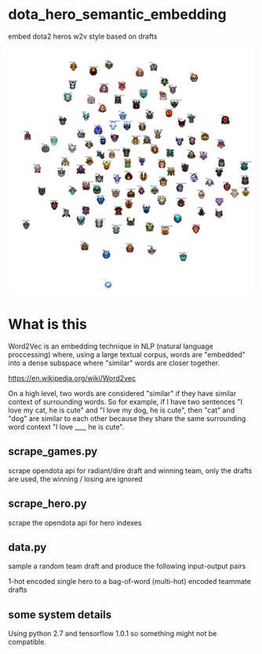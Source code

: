 # dota_hero_semantic_embedding
embed dota2 heros w2v style based on drafts

![alt text](https://raw.githubusercontent.com/evanthebouncy/dota_hero_semantic_embedding/master/embedded_pix/embed1.png)


# What is this

Word2Vec is an embedding technique in NLP (natural language proccessing) where, using a large textual corpus,
words are "embedded" into a dense subspace where "similar" words are closer
together. 

https://en.wikipedia.org/wiki/Word2vec

On a high level, two words are considered "similar" if they have similar
context of surrounding words. So for example, if I have two sentences "I love
my cat, he is cute" and "I love my dog, he is cute", then "cat" and "dog" are
similar to each other because they share the same surrounding word context "I
love \_\_\_, he is cute".


## scrape_games.py
scrape opendota api for radiant/dire draft and winning team, only the drafts are used, the winning / losing are ignored

## scrape_hero.py
scrape the opendota api for hero indexes

## data.py
sample a random team draft and produce the following input-output pairs

1-hot encoded single hero to a bag-of-word (multi-hot) encoded teammate drafts



## some system details
Using python 2.7 and tensorflow 1.0.1 so something might not be compatible.
